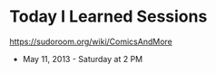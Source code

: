 # Today I Learned Sessions

https://sudoroom.org/wiki/ComicsAndMore

* May 11, 2013 - Saturday at 2 PM 


